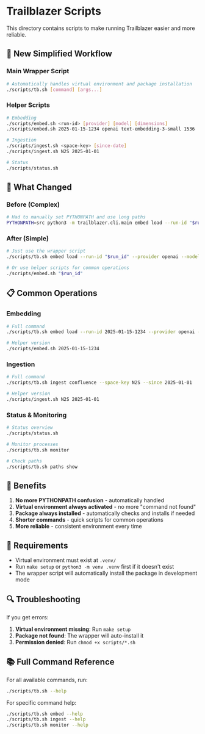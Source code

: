 # Trailblazer Scripts

This directory contains scripts to make running Trailblazer easier and more reliable.

## 🚀 **New Simplified Workflow**

### **Main Wrapper Script**

```bash
# Automatically handles virtual environment and package installation
./scripts/tb.sh [command] [args...]
```

### **Helper Scripts**

```bash
# Embedding
./scripts/embed.sh <run-id> [provider] [model] [dimensions]
./scripts/embed.sh 2025-01-15-1234 openai text-embedding-3-small 1536

# Ingestion
./scripts/ingest.sh <space-key> [since-date]
./scripts/ingest.sh N2S 2025-01-01

# Status
./scripts/status.sh
```

## 🔧 **What Changed**

### **Before (Complex)**

```bash
# Had to manually set PYTHONPATH and use long paths
PYTHONPATH=src python3 -m trailblazer.cli.main embed load --run-id "$run_id" --provider openai --model text-embedding-3-small --dimension 1536
```

### **After (Simple)**

```bash
# Just use the wrapper script
./scripts/tb.sh embed load --run-id "$run_id" --provider openai --model text-embedding-3-small --dimension 1536

# Or use helper scripts for common operations
./scripts/embed.sh "$run_id"
```

## 📋 **Common Operations**

### **Embedding**

```bash
# Full command
./scripts/tb.sh embed load --run-id 2025-01-15-1234 --provider openai --model text-embedding-3-small --dimension 1536

# Helper version
./scripts/embed.sh 2025-01-15-1234
```

### **Ingestion**

```bash
# Full command
./scripts/tb.sh ingest confluence --space-key N2S --since 2025-01-01

# Helper version
./scripts/ingest.sh N2S 2025-01-01
```

### **Status & Monitoring**

```bash
# Status overview
./scripts/status.sh

# Monitor processes
./scripts/tb.sh monitor

# Check paths
./scripts/tb.sh paths show
```

## 🎯 **Benefits**

1. **No more PYTHONPATH confusion** - automatically handled
1. **Virtual environment always activated** - no more "command not found"
1. **Package always installed** - automatically checks and installs if needed
1. **Shorter commands** - quick scripts for common operations
1. **More reliable** - consistent environment every time

## 🚨 **Requirements**

- Virtual environment must exist at `.venv/`
- Run `make setup` or `python3 -m venv .venv` first if it doesn't exist
- The wrapper script will automatically install the package in development mode

## 🔍 **Troubleshooting**

If you get errors:

1. **Virtual environment missing**: Run `make setup`
1. **Package not found**: The wrapper will auto-install it
1. **Permission denied**: Run `chmod +x scripts/*.sh`

## 📚 **Full Command Reference**

For all available commands, run:

```bash
./scripts/tb.sh --help
```

For specific command help:

```bash
./scripts/tb.sh embed --help
./scripts/tb.sh ingest --help
./scripts/tb.sh monitor --help
```
